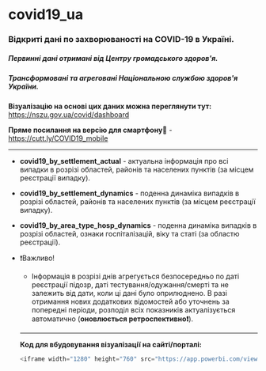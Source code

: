 # covid19_ua

### Відкриті дані по захворюваності на COVID-19  в Україні.

##### Первинні дані отримані від Центру громадського здоров'я.
##### Трансформовані та агреговані Національною службою здоров'я України.

**Візуалізацію на основі цих даних можна переглянути тут:** https://nszu.gov.ua/covid/dashboard

**Пряме посилання на  версію для смартфону**📱 - https://cutt.ly/COVID19_mobile
  
---
+ **covid19_by_settlement_actual** -  актуальна інформація про всі випадки в розрізі  областей, районів та населених пунктів (за місцем реєстрації випадку).

+ **covid19_by_settlement_dynamics** - поденна динаміка випадків в розрізі  областей, районів та населених пунктів (за місцем реєстрації  випадку).

+ **covid19_by_area_type_hosp_dynamics** - поденна динаміка випадків в розрізі областей, ознаки госпіталізацій, віку та статі (за областю реєстрації).

* ❗Важливо! 
  * Інформація в розрізі днів агрегується безпосередньо по даті реєстрації підозр, даті  тестування/одужання/смерті та не  залежить від дати, коли ці дані було оприлюднено. В разі отримання нових додаткових відомостей або уточнень за попередні періоди, розподіл всіх показників актуалізується автоматично (**оновлюється ретроспективно❗**).
 
  
   --- 
  **Код для вбудовування візуалізації на сайті/порталі:**
  ```javascript 
  <iframe width="1280" height="760" src="https://app.powerbi.com/view?r=eyJrIjoiN2M1MTY1MDktZTY5Mi00OTE0LWFiMDAtMjM4NTY0YWU2MmI3IiwidCI6IjI4OGJmYmNmLTVhYjItNDk2MS04YTM5LTg2MDYxYWFhY2Q4NiIsImMiOjl9&amp;fbclid=IwAR3vOXvEK0l3SaGSAxZGgNyc4cNSi17wegJwcFX4oPefbVgUR16RsWDxGjg" frameborder="0" allowfullscreen="true"></iframe>

